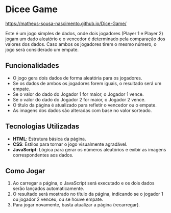 # Dicee Game
https://matheus-sousa-nascimento.github.io/Dice-Game/

Este é um jogo simples de dados, onde dois jogadores (Player 1 e Player 2) jogam um dado aleatório e o vencedor é determinado pela comparação dos valores dos dados. Caso ambos os jogadores tirem o mesmo número, o jogo será considerado um empate.

## Funcionalidades

- O jogo gera dois dados de forma aleatória para os jogadores.
- Se os dados de ambos os jogadores forem iguais, o resultado será um empate.
- Se o valor do dado do Jogador 1 for maior, o Jogador 1 vence.
- Se o valor do dado do Jogador 2 for maior, o Jogador 2 vence.
- O título da página é atualizado para refletir o vencedor ou o empate.
- As imagens dos dados são alteradas com base no valor sorteado.

## Tecnologias Utilizadas

- **HTML**: Estrutura básica da página.
- **CSS**: Estilos para tornar o jogo visualmente agradável.
- **JavaScript**: Lógica para gerar os números aleatórios e exibir as imagens correspondentes aos dados.

## Como Jogar

1. Ao carregar a página, o JavaScript será executado e os dois dados serão lançados automaticamente.
2. O resultado será mostrado no título da página, indicando se o jogador 1 ou jogador 2 venceu, ou se houve empate.
3. Para jogar novamente, basta atualizar a página (recarregar).



